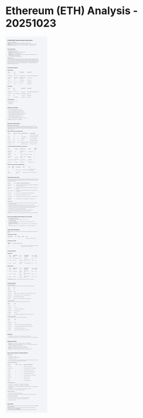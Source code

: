# Ethereum (ETH) Analysis - 20251023

![Ethereum (ETH) Analysis - 20251023](../images/ETHUSDT_20251023_EN.png)

